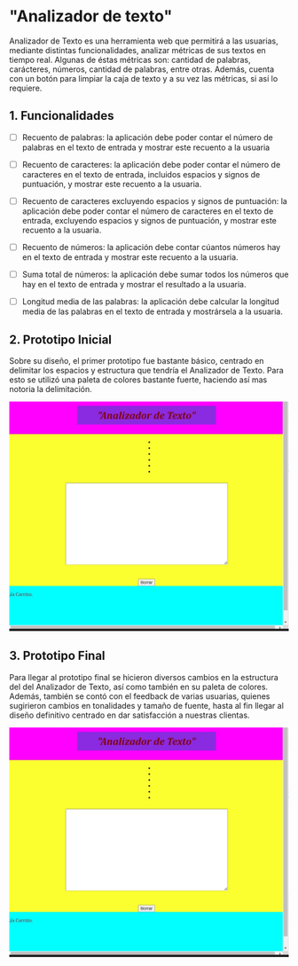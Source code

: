 # "Analizador de texto"

Analizador de Texto es una herramienta web que permitirá a las usuarias, mediante distintas funcionalidades, analizar métricas de sus textos en tiempo real. Algunas de éstas métricas son: cantidad de palabras, carácteres, números, cantidad de palabras, entre otras. 
Además, cuenta con un botón para limpiar la caja de texto y a su vez las métricas, si así lo requiere.


## 1. Funcionalidades

  - [ ] Recuento de palabras: la aplicación debe poder contar el número de palabras en el texto de entrada y mostrar este recuento a la usuaria

  - [ ] Recuento de caracteres: la aplicación debe poder contar el número de caracteres en el texto de entrada, incluidos espacios y signos de puntuación, y mostrar este recuento a la usuaria.

  - [ ] Recuento de caracteres excluyendo espacios y signos de puntuación: la aplicación debe poder contar el número de caracteres en el texto de entrada, excluyendo espacios y signos de puntuación, y mostrar este recuento a la usuaria.

  - [ ] Recuento de números: la aplicación debe contar cúantos números hay en el texto de entrada y mostrar este recuento a la usuaria.

  - [ ] Suma total de números: la aplicación debe sumar todos los números que hay en el texto de entrada y mostrar el resultado a la usuaria.

  - [ ] Longitud media de las palabras: la aplicación debe calcular la longitud media de las palabras en el texto de entrada y mostrársela a la usuaria.

## 2. Prototipo Inicial

Sobre su diseño, el primer prototipo fue bastante básico, centrado en delimitar los espacios y estructura que tendría el Analizador de Texto. Para esto se utilizó una paleta de colores bastante fuerte, haciendo así mas notoria la delimitación. 

<img src="src/prototipo1.jpg" alt="Prototipo 1">





## 3. Prototipo Final

Para llegar al prototipo final se hicieron diversos cambios en la estructura del del Analizador de Texto, así como también en su paleta de colores. Además, también se contó con el feedback de varias usuarias, quienes sugirieron cambios en tonalidades y tamaño de fuente, hasta al fin llegar al diseño definitivo centrado en dar satisfacción a nuestras clientas.


<img src="src/prototipo1.jpg" alt="Prototipo 1">








